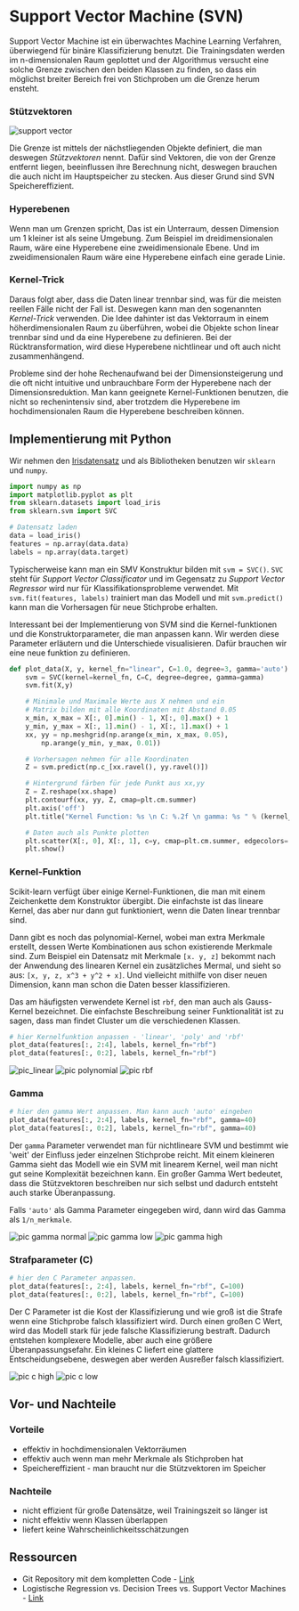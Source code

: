 # Support Vector Machine (SVN)
Support Vector Machine ist ein überwachtes Machine Learning Verfahren, überwiegend für binäre Klassifizierung benutzt.
Die Trainingsdaten werden im n-dimensionalen Raum geplottet und der Algorithmus versucht eine solche Grenze zwischen
den beiden Klassen zu finden, so dass ein möglichst breiter Bereich frei von Stichproben um die Grenze herum ensteht.

### Stützvektoren

![support vector](figures/support_vector.png)

Die Grenze ist mittels der nächstliegenden Objekte definiert, die man deswegen *Stützvektoren* nennt. Dafür sind Vektoren, 
die von der Grenze entfernt liegen, beeinflussen ihre Berechnung nicht, deswegen brauchen die auch nicht im Hauptspeicher
zu stecken. Aus dieser Grund sind SVN Speichereffizient.

### Hyperebenen
Wenn man um Grenzen spricht, Das ist ein Unterraum, dessen Dimension um 1 kleiner ist als seine Umgebung. 
Zum Beispiel im dreidimensionalen Raum, wäre eine Hyperebene eine zweidimensionale Ebene. Und im zweidimensionalen Raum wäre
eine Hyperebene einfach eine gerade Linie. 

### Kernel-Trick
Daraus folgt aber, dass die Daten linear trennbar sind, was für die meisten reellen Fälle nicht der Fall ist. 
Deswegen kann man den sogenannten *Kernel-Trick* verwenden. Die Idee dahinter ist das Vektorraum in einem höherdimensionalen 
Raum zu überführen, wobei die Objekte schon linear trennbar sind und da eine Hyperebene zu definieren. 
Bei der Rücktransformation, wird diese Hyperebene nichtlinear und oft auch nicht zusammenhängend.

Probleme sind der hohe Rechenaufwand bei der Dimensionsteigerung und die oft nicht intuitive und unbrauchbare Form der
Hyperebene nach der Dimensionsreduktion. Man kann geeignete Kernel-Funktionen benutzen, die nicht so rechenintensiv sind,
aber trotzdem die Hyperebene im hochdimensionalen Raum die Hyperebene beschreiben können.

## Implementierung mit Python
Wir nehmen den [Irisdatensatz](https://en.wikipedia.org/wiki/Iris_flower_data_set) und als Bibliotheken benutzen wir
`sklearn` und `numpy`. 

```python
import numpy as np
import matplotlib.pyplot as plt
from sklearn.datasets import load_iris
from sklearn.svm import SVC

# Datensatz laden
data = load_iris()
features = np.array(data.data)
labels = np.array(data.target)
```

Typischerweise kann man ein SMV Konstruktur bilden mit `svm = SVC()`. `SVC` steht für *Support Vector Classificator* und im Gegensatz zu *Support Vector Regressor* wird nur für Klassifikationsprobleme verwendet. Mit `svm.fit(features, labels)` trainiert man das Modell und mit `svm.predict()` kann man die Vorhersagen für neue Stichprobe erhalten. 

Interessant bei der Implementierung von SVM sind die Kernel-funktionen und die Konstruktorparameter, die man anpassen kann. 
Wir werden diese Parameter erläutern und die Unterschiede visualisieren. Dafür brauchen wir eine neue funktion zu definieren.

```python
def plot_data(X, y, kernel_fn="linear", C=1.0, degree=3, gamma='auto'):
	svm = SVC(kernel=kernel_fn, C=C, degree=degree, gamma=gamma)
	svm.fit(X,y)

	# Minimale und Maximale Werte aus X nehmen und ein
	# Matrix bilden mit alle Koordinaten mit Abstand 0.05
	x_min, x_max = X[:, 0].min() - 1, X[:, 0].max() + 1
	y_min, y_max = X[:, 1].min() - 1, X[:, 1].max() + 1
	xx, yy = np.meshgrid(np.arange(x_min, x_max, 0.05),
		np.arange(y_min, y_max, 0.01))

	# Vorhersagen nehmen für alle Koordinaten
	Z = svm.predict(np.c_[xx.ravel(), yy.ravel()])

	# Hintergrund färben für jede Punkt aus xx,yy
	Z = Z.reshape(xx.shape)
	plt.contourf(xx, yy, Z, cmap=plt.cm.summer)
	plt.axis('off')
	plt.title("Kernel Function: %s \n C: %.2f \n gamma: %s " % (kernel_fn, C, str(gamma)))

	# Daten auch als Punkte plotten
	plt.scatter(X[:, 0], X[:, 1], c=y, cmap=plt.cm.summer, edgecolors='black')
	plt.show()
```

### Kernel-Funktion
Scikit-learn verfügt über einige Kernel-Funktionen, die man mit einem Zeichenkette dem Konstruktor übergibt. Die einfachste ist das lineare Kernel, das aber nur dann gut funktioniert, wenn die Daten linear trennbar sind. 

Dann gibt es noch das polynomial-Kernel, wobei man extra Merkmale erstellt, dessen Werte Kombinationen aus schon existierende Merkmale sind. Zum Beispiel ein Datensatz mit Merkmale `[x. y, z]` bekommt nach der Anwendung des linearen Kernel ein zusätzliches Mermal, und sieht so aus: `[x, y, z, x^3 + y^2 + x]`. Und vielleicht mithilfe von diser neuen Dimension, kann man schon die Daten besser klassifizieren.

Das am häufigsten verwendete Kernel ist `rbf`, den man auch als Gauss-Kernel bezeichnet. Die einfachste Beschreibung seiner Funktionalität ist zu sagen, dass man findet Cluster um die verschiedenen Klassen.

```python
# hier Kernelfunktion anpassen - 'linear', 'poly' and 'rbf'
plot_data(features[:, 2:4], labels, kernel_fn="rbf")
plot_data(features[:, 0:2], labels, kernel_fn="rbf")
```

![pic_linear](figures/fig_KERNEL_LINEAR.png)
![pic polynomial](figures/fig_KERNEL_POLYNOMIAL.png)
![pic rbf](figures/fig_KERNEL_RBF.png)

### Gamma
```python
# hier den gamma Wert anpassen. Man kann auch 'auto' eingeben
plot_data(features[:, 2:4], labels, kernel_fn="rbf", gamma=40)
plot_data(features[:, 0:2], labels, kernel_fn="rbf", gamma=40)
```
Der `gamma` Parameter verwendet man für nichtlineare SVM und bestimmt wie 'weit' der Einfluss jeder einzelnen Stichprobe reicht. Mit einem kleineren Gamma sieht das Modell wie ein SVM mit linearem Kernel, weil man nicht gut seine Komplexität bezeichnen kann. Ein großer Gamma Wert bedeutet, dass die Stützvektoren beschreiben nur sich selbst und dadurch entsteht auch starke Überanpassung.

Falls `'auto'` als Gamma Parameter eingegeben wird, dann wird das Gamma als `1/n_merkmale`. 

![pic gamma normal](figures/fig_GAMMA_AUTO.png)
![pic gamma low](figures/fig_GAMMA_LOW.png)
![pic gamma high](figures/fig_GAMMA_HIGH.png)

### Strafparameter (C)
```python
# hier den C Parameter anpassen. 
plot_data(features[:, 2:4], labels, kernel_fn="rbf", C=100)
plot_data(features[:, 0:2], labels, kernel_fn="rbf", C=100)
```

Der C Parameter ist die Kost der Klassifizierung und wie groß ist die Strafe wenn eine Stichprobe falsch klassifiziert wird. Durch einen großen C Wert, wird das Modell stark für jede falsche Klassifizierung bestraft. Dadurch entstehen komplexere Modelle, aber auch eine größere Überanpassungsefahr. Ein kleines C liefert eine glattere Entscheidungsebene, deswegen aber werden Ausreßer falsch klassifiziert.

![pic c high](figures/fig_COST_HIGH.png)
![pic c low](figures/fig_COST_LOW.png)

## Vor- und Nachteile
### Vorteile
- effektiv in hochdimensionalen Vektorräumen
- effektiv auch wenn man mehr Merkmale als Stichproben hat
- Speichereffizient - man braucht nur die Stützvektoren im Speicher

### Nachteile
- nicht effizient für große Datensätze, weil Trainingszeit so länger ist
- nicht effektiv wenn Klassen überlappen
- liefert keine Wahrscheinlichkeitsschätzungen

## Ressourcen
- Git Repository mit dem kompletten Code - [Link](https://gitlab.com/emomicrowave/machine-learning-tutorials/tree/master/05-support_vector_machines)
- Logistische Regression vs. Decision Trees vs. Support Vector Machines - [Link](https://www.edvancer.in/logistic-regression-vs-decision-trees-vs-svm-part1/)
